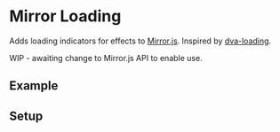 # Mirror Loading

Adds loading indicators for effects to [Mirror.js](https://github.com/mirrorjs/mirror). Inspired by [dva-loading](https://github.com/dvajs/dva-loading).

WIP - awaiting change to Mirror.js API to enable use.

## Example

## Setup

